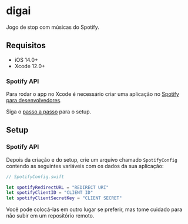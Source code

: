 # digai
Jogo de stop com músicas do Spotify.

## Requisitos
- iOS 14.0+
- Xcode 12.0+

### Spotify API
Para rodar o app no Xcode é necessário criar uma aplicação no [Spotify para desenvolvedores](https://developer.spotify.com/). 

Siga o [passo a passo](https://developer.spotify.com/documentation/general/guides/authorization/app-settings/) para o setup.

## Setup
### Spotify API
Depois da criação e do setup, crie um arquivo chamado `SpotifyConfig` contendo as seguintes variáveis com os dados da sua aplicação:

```swift
// SpotifyConfig.swift

let spotifyRedirectURL = "REDIRECT URI"
let spotifyClientID = "CLIENT ID"
let spotifyClientSecretKey = "CLIENT SECRET"

```

Você pode colocá-las em outro lugar se preferir, mas tome cuidado para não subir em um repositório remoto.
